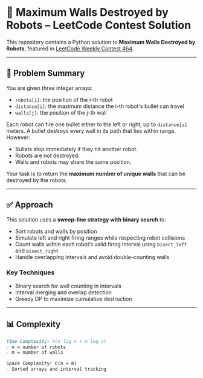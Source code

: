 # 🤖 Maximum Walls Destroyed by Robots – LeetCode Contest Solution

This repository contains a Python solution to **Maximum Walls Destroyed by Robots**, featured in [LeetCode Weekly Contest 464](https://leetcode.com/contest/weekly-contest-464/problems/maximum-walls-destroyed-by-robots/).

---

## 🧠 Problem Summary

You are given three integer arrays:

- `robots[i]`: the position of the i-th robot
- `distance[i]`: the maximum distance the i-th robot's bullet can travel
- `walls[j]`: the position of the j-th wall

Each robot can fire one bullet either to the left or right, up to `distance[i]` meters. A bullet destroys every wall in its path that lies within range. However:

- Bullets stop immediately if they hit another robot.
- Robots are not destroyed.
- Walls and robots may share the same position.

Your task is to return the **maximum number of unique walls** that can be destroyed by the robots.

---

## ✅ Approach

This solution uses a **sweep-line strategy with binary search** to:

- Sort robots and walls by position
- Simulate left and right firing ranges while respecting robot collisions
- Count walls within each robot’s valid firing interval using `bisect_left` and `bisect_right`
- Handle overlapping intervals and avoid double-counting walls

### Key Techniques

- Binary search for wall counting in intervals
- Interval merging and overlap detection
- Greedy DP to maximize cumulative destruction

---

## 📊 Complexity

```markdown
Time Complexity: O(n log n + m log n)
- n = number of robots
- m = number of walls

Space Complexity: O(n + m)
- Sorted arrays and interval tracking

